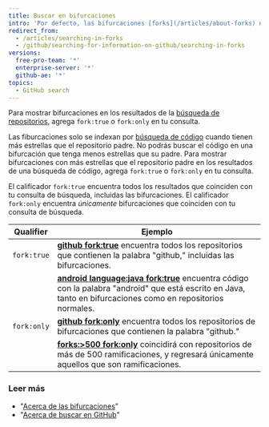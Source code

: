 ```yaml
---
title: Buscar en bifurcaciones
intro: 'Por defecto, las bifurcaciones [forks](/articles/about-forks) no se muestran en los resultados de la búsqueda. Puedes elegir incluirlas en las búsquedas de repositorios y en las búsquedas de código si cumplen con determinados criterios.'
redirect_from:
  - /articles/searching-in-forks
  - /github/searching-for-information-on-github/searching-in-forks
versions:
  free-pro-team: '*'
  enterprise-server: '*'
  github-ae: '*'
topics:
  - GitHub search
---
```


Para mostrar bifurcaciones en los resultados de la [búsqueda de repositorios](/articles/searching-for-repositories), agrega `fork:true` o `fork:only` en tu consulta.

Las fiburcaciones solo se indexan por [búsqueda de código](/articles/searching-code) cuando tienen más estrellas que el repositorio padre. No podrás buscar el código en una bifurcación que tenga menos estrellas que su padre. Para mostrar bifurcaciones con más estrellas que el repositorio padre en los resultados de una búsqueda de código, agrega `fork:true` o `fork:only` en tu consulta.

El calificador `fork:true` encuentra todos los resultados que coinciden con tu consulta de búsqueda, incluidas las bifurcaciones. El calificador `fork:only` encuentra _únicamente_ bifurcaciones que coinciden con tu consulta de búsqueda.

| Qualifier   | Ejemplo                                                                                                                                                                                                                                    |
| ----------- | ------------------------------------------------------------------------------------------------------------------------------------------------------------------------------------------------------------------------------------------ |
| `fork:true` | [**github fork:true**](https://github.com/search?q=github+fork%3Atrue&type=Repositories) encuentra todos los repositorios que contienen la palabra "github," incluidas las bifurcaciones.                                                  |
|             | [**android language:java fork:true**](https://github.com/search?q=android+language%3Ajava+fork%3Atrue&type=Code) encuentra código con la palabra "android" que está escrito en Java, tanto en bifurcaciones como en repositorios normales. |
| `fork:only` | [**github fork:only**](https://github.com/search?q=github+fork%3Aonly&type=Repositories) encuentra todos los repositorios de bifurcaciones que contienen la palabra "github."                                                              |
|             | [**forks:>500 fork:only**](https://github.com/search?q=forks%3A%3E500+fork%3Aonly&type=Repositories) coincidirá con repositorios de más de 500 ramificaciones, y regresará únicamente aquellos que son ramificaciones.                     |

### Leer más

- "[Acerca de las bifurcaciones](/articles/about-forks)"
- "[Acerca de buscar en GitHub](/articles/about-searching-on-github)"
